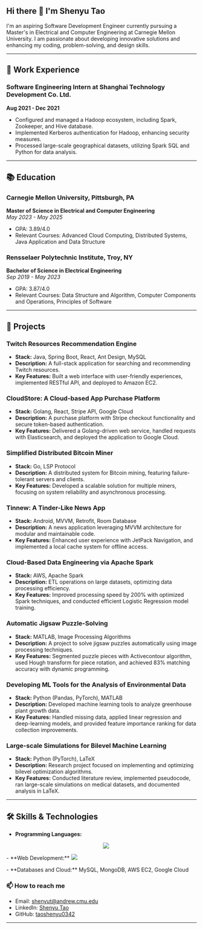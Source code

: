## Hi there 👋 I'm Shenyu Tao

I'm an aspiring Software Development Engineer currently pursuing a Master's in Electrical and Computer Engineering at Carnegie Mellon University. I am passionate about developing innovative solutions and enhancing my coding, problem-solving, and design skills.


---

## 💼 Work Experience

### Software Engineering Intern at Shanghai Technology Development Co. Ltd. 
**Aug 2021 - Dec 2021**  
- Configured and managed a Hadoop ecosystem, including Spark, Zookeeper, and Hive database.
- Implemented Kerberos authentication for Hadoop, enhancing security measures.
- Processed large-scale geographical datasets, utilizing Spark SQL and Python for data analysis.

---

## 📚 Education

### Carnegie Mellon University, Pittsburgh, PA
**Master of Science in Electrical and Computer Engineering**  
*May 2023 - May 2025*  
- GPA: 3.89/4.0
- Relevant Courses: Advanced Cloud Computing, Distributed Systems, Java Application and Data Structure

### Rensselaer Polytechnic Institute, Troy, NY
**Bachelor of Science in Electrical Engineering**  
*Sep 2019 - May 2023*  
- GPA: 3.87/4.0
- Relevant Courses: Data Structure and Algorithm, Computer Components and Operations, Principles of Software

---

## 🚀 Projects

### Twitch Resources Recommendation Engine
- **Stack:** Java, Spring Boot, React, Ant Design, MySQL
- **Description:** A full-stack application for searching and recommending Twitch resources.
- **Key Features:** Built a web interface with user-friendly experiences, implemented RESTful API, and deployed to Amazon EC2.

### CloudStore: A Cloud-based App Purchase Platform
- **Stack:** Golang, React, Stripe API, Google Cloud
- **Description:** A purchase platform with Stripe checkout functionality and secure token-based authentication.
- **Key Features:** Delivered a Golang-driven web service, handled requests with Elasticsearch, and deployed the application to Google Cloud.

### Simplified Distributed Bitcoin Miner
- **Stack:** Go, LSP Protocol
- **Description:** A distributed system for Bitcoin mining, featuring failure-tolerant servers and clients.
- **Key Features:** Developed a scalable solution for multiple miners, focusing on system reliability and asynchronous processing.

### Tinnew: A Tinder-Like News App
- **Stack:** Android, MVVM, Retrofit, Room Database
- **Description:** A news application leveraging MVVM architecture for modular and maintainable code.
- **Key Features:** Enhanced user experience with JetPack Navigation, and implemented a local cache system for offline access.

### Cloud-Based Data Engineering via Apache Spark
- **Stack:** AWS, Apache Spark
- **Description:** ETL operations on large datasets, optimizing data processing efficiency.
- **Key Features:** Improved processing speed by 200% with optimized Spark techniques, and conducted efficient Logistic Regression model training.

### Automatic Jigsaw Puzzle-Solving
- **Stack:** MATLAB, Image Processing Algorithms
- **Description:** A project to solve jigsaw puzzles automatically using image processing techniques.
- **Key Features:** Segmented puzzle pieces with Activecontour algorithm, used Hough transform for piece rotation, and achieved 83% matching accuracy with dynamic programming.

### Developing ML Tools for the Analysis of Environmental Data
- **Stack:** Python (Pandas, PyTorch), MATLAB
- **Description:** Developed machine learning tools to analyze greenhouse plant growth data.
- **Key Features:** Handled missing data, applied linear regression and deep-learning models, and provided feature importance ranking for data collection improvements.

### Large-scale Simulations for Bilevel Machine Learning
- **Stack:** Python (PyTorch), LaTeX
- **Description:** Research project focused on implementing and optimizing bilevel optimization algorithms.
- **Key Features:** Conducted literature review, implemented pseudocode, ran large-scale simulations on medical datasets, and documented analysis in LaTeX.

---

## 🛠 Skills & Technologies

- **Programming Languages:** <p align="center">
  <a href="https://skillicons.dev">
    <img src="https://skillicons.dev/icons?i=python,java,go,c,matlab,kotlin" />
  </a>
</p>
- **Web Development:** 
<a href="https://skillicons.dev">
    <img src="https://skillicons.dev/icons?i=react,js,docker,vue,django,kubernetes" />
  </a>
</p>
- **Databases and Cloud:** MySQL, MongoDB, AWS EC2, Google Cloud

### 📫 How to reach me
- Email: [shenyut@andrew.cmu.edu](mailto:shenyut@andrew.cmu.edu)
- LinkedIn: [Shenyu Tao](https://www.linkedin.com/in/shenyu-tao-b813241b5/)
- GitHub: [taoshenyu0342](https://github.com/taoshenyu0342)

---


